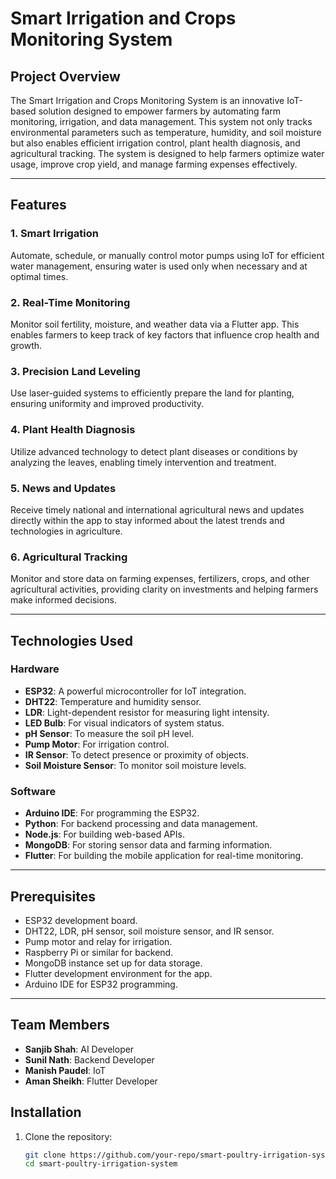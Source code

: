 # Smart Irrigation and Crops Monitoring System  

## Project Overview  
The Smart Irrigation and Crops Monitoring System is an innovative IoT-based solution designed to empower farmers by automating farm monitoring, irrigation, and data management. This system not only tracks environmental parameters such as temperature, humidity, and soil moisture but also enables efficient irrigation control, plant health diagnosis, and agricultural tracking. The system is designed to help farmers optimize water usage, improve crop yield, and manage farming expenses effectively.

---

## Features  

### 1. **Smart Irrigation**  
Automate, schedule, or manually control motor pumps using IoT for efficient water management, ensuring water is used only when necessary and at optimal times.

### 2. **Real-Time Monitoring**  
Monitor soil fertility, moisture, and weather data via a Flutter app. This enables farmers to keep track of key factors that influence crop health and growth.

### 3. **Precision Land Leveling**  
Use laser-guided systems to efficiently prepare the land for planting, ensuring uniformity and improved productivity.

### 4. **Plant Health Diagnosis**  
Utilize advanced technology to detect plant diseases or conditions by analyzing the leaves, enabling timely intervention and treatment.

### 5. **News and Updates**  
Receive timely national and international agricultural news and updates directly within the app to stay informed about the latest trends and technologies in agriculture.

### 6. **Agricultural Tracking**  
Monitor and store data on farming expenses, fertilizers, crops, and other agricultural activities, providing clarity on investments and helping farmers make informed decisions.

---

## Technologies Used  

### **Hardware**  
- **ESP32**: A powerful microcontroller for IoT integration.  
- **DHT22**: Temperature and humidity sensor.  
- **LDR**: Light-dependent resistor for measuring light intensity.  
- **LED Bulb**: For visual indicators of system status.  
- **pH Sensor**: To measure the soil pH level.  
- **Pump Motor**: For irrigation control.  
- **IR Sensor**: To detect presence or proximity of objects.  
- **Soil Moisture Sensor**: To monitor soil moisture levels.

### **Software**  
- **Arduino IDE**: For programming the ESP32.  
- **Python**: For backend processing and data management.  
- **Node.js**: For building web-based APIs.  
- **MongoDB**: For storing sensor data and farming information.  
- **Flutter**: For building the mobile application for real-time monitoring.

---

## Prerequisites  
- ESP32 development board.  
- DHT22, LDR, pH sensor, soil moisture sensor, and IR sensor.  
- Pump motor and relay for irrigation.  
- Raspberry Pi or similar for backend.  
- MongoDB instance set up for data storage.  
- Flutter development environment for the app.  
- Arduino IDE for ESP32 programming.

---

## Team Members
- **Sanjib Shah**: AI Developer  
- **Sunil Nath**: Backend Developer  
- **Manish Paudel**: IoT  
- **Aman Sheikh**: Flutter Developer

## Installation  

1. Clone the repository:  
   ```bash
   git clone https://github.com/your-repo/smart-poultry-irrigation-system.git
   cd smart-poultry-irrigation-system
